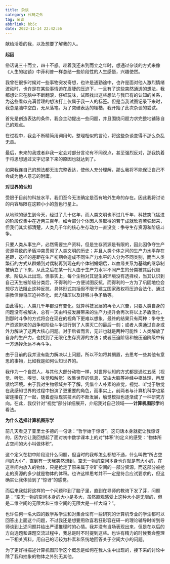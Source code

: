 ```yaml
---
title: 杂谈
category: 代码之外
tag: 杂谈
abbrlink: bb5c
date: 2022-11-14 22:42:56
---
```


献给活着的我，以及想要了解我的人。

<!--more-->

**起因**

俗话说三十而立，四十不惑。趁着我还未到而立之年时，想通过杂谈的方式来像《人生的枷锁》中菲利普一样总结一些阶段性的人生感悟，兴趣使然。

我曾在很多时候对一些事物突发奇想，也许是通勤途中，也许是面对他人激烈情绪波动时，也许是在某些事情迫在眉睫的压迫下，一旦有了这些突然通透的想法，我都想让它在脑中不断翻滚，仔细玩味，试图找出这些想法与我已有的认知的关系，为这些看似充满哲理的想法打上仅属于我一人的标签。但是当我试图记录下来时，我总是脑中空白，无从落笔。为了突破表达的桎梏，我开始了此次杂谈的尝试。

首先是创造表达的条件，我会主动提出一些问题，并且围绕问题力求完整地铺陈自己的观点。

在过程中，我会不断精简用词用句，整理相似的言论，将这些杂谈变得不那么杂乱无章。

最后，未来的我或者非我一定会对部分言论有不同观点，甚至强烈反对，那我执着于将思想通过文字记录下来的原因也就达到了。

如果我连自己的想法都无法完整表达，使他人充分理解，那么我将不能保证自己不会成为他人意志的附庸。

**对世界的认知**

受限于目前的科技水平，我们至今无法确定是否有地外生命的存在。因此我将讨论的内容局限在这颗小小的蓝色行星上。

从地球的诞生到今天，经过了几十亿年，而人类文明也不过几千年，科技突飞猛进的阶段仅集中在近两三百年。如今部分个体因人类取得的若干成就欣喜若狂起来，但我们其实都清楚，人类几千年的核心生存动力一直没变：争夺生存资源和阶级斗争。

只要人类从事生产，必然需要生产资料，但是生存资源是有限的，因此因争夺生产资源导致的矛盾冲突贯彻了人类文明的历史；并且人类个体之间的生产力水平存在差距，这样的差距在生产初期会造成不同生产力水平的人分为不同类别，而当人类繁衍的方式从群婚到对偶制再到现在的个体制婚姻后，以血缘关系为基础的继承制被确立了下来，从此之后在某一代人由于生产力水平不同产生的分类被其后代继承，阶级从此出现。但事实上，每个生物对其诞生的环境没有选择权，当其认识到自己天生被阶级分类后，不得利的一方便试图反抗，而得利的一方为了巩固地位会想尽方法阻止这种反抗，具体形式包括但不限于建立国家政权将压迫合法化、通过宗教信仰将压迫神圣化、武力镇压以及转移斗争矛盾等。

由此得见，人类几千年都没有变化。就算科技发展的再令人兴奋，只要人类自身的问题没有被解决，总有一天由科技发展带来的生产力提升会再次将以上矛盾激化，到那时斗争的方式将会在现在的视角下更难以想象，最终的结果只有两种：争夺生产资源带来的战争和阶级斗争进行到了人类灭亡的最后一刻；或者人类通过自身或外力解决了这两大核心问题。对于后者而言，无非也就是两种可能性：人类解放了自身的生产力，也找到了无限化生存资源的方法；或者压迫阶级和被压迫阶级中有一方选择永远不再斗争。

由于目前的我并没有能力解决以上问题，所以不如将其搁置，去思考一些其他有意思的事物，比如我是如何认知世界的。

我作为一个自然人，与其他大部分动物一样，对世界认知的方式都是通过五感（视觉、听觉、嗅觉、味觉和触觉）收集世界的信息，交由大脑等神经中枢处理，再反馈给环境。由于我对生物领域并不了解，凭借个人朴素的直觉，视觉、听觉于触觉在我感知世界的过程中扮演了更重要的角色，而事实上，前两者与计算机科学也紧密连接在了一起，随着虚拟现实技术的不断发展，触觉模拟也逐渐成了一种研究方向。在此，我仅针对“视觉”部分详细展开，介绍我对自己领域——**计算机图形学**的看法。

**为什么选择计算机图形学**

前几天看见了亚里士多德的一句话：“哲学始于惊讶”。这句话本身就挺让我惊讶的，因为它让我回想起了面对初中数学课本上的对“体积”的定义的感受：“物体所占空间的大小叫做体积”。

这个定义在初中阶段没什么问题，但当时的我却怎么都想不通，什么叫做“所占空间的大小”，直到有一天我突然想到，空无一物的空间本身也许就是有大小的，在这空间内放入的物体，只是抢走了原来属于空旷空间的一部分资源，而这部分被抢走的资源的多少就是物体的体积。也许这样思考并不一定是符合应试要求的，但这确实让我体验到了“惊讶”的感觉。

而后来我就将这样的一个问题种到了脑子里，直到在导师的教诲下发了芽，问题是：“空无一物的空间本身的大小是多大，虽然直观感受上这种大小是无限的，但是二维空间的无限大和三维空间的无限大是一样大吗？”。

也许任何一名大四的数学系学生和对集合论有一些研究的计算机专业的学生都可以回答出上面这个问题，不过我还是想要用欣喜若狂形容在研一的理论辅导时听到导师谈到上述问题并给出严谨推理时的心情。我并没有当场表现出来，但是在以后的方向选题和课题交流过程中，我总是时不时提到这些。也许有精力的时候我会整理一下相关资料，用自己的话较为朴素和系统地回答关于空间大小的问题。

为了更好得描述计算机图形学这个概念是如何在我人生中出现的，接下来的讨论中除了我和抽象的物体之外别无其他。


